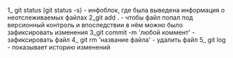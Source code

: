 1_ git status (git status -s) - инфоблок, где была выведена информация о неотслеживаемых файлах
2_git add . - чтобы файл попал под версионный контроль и впоследствии в нём можно было зафиксировать изменения
3_git commit -m 'любой коммент' - зафиксировать файл
4_ git rm 'название файла' - удалить файл
5_ git log - показывает историю изменений